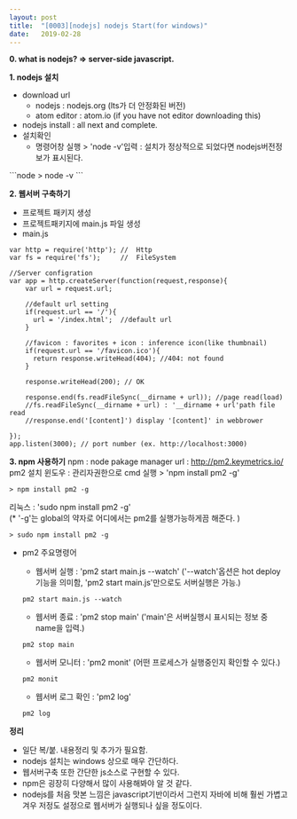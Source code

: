 ```yaml
---
layout: post
title:  "[0003][nodejs] nodejs Start(for windows)"
date:   2019-02-28
---
```


**0. what is nodejs? => server-side javascript.**
  
**1. nodejs 설치**
<ul class="circle lm20">
  <li>download url
  <ul class="disc lm30">
    <li>nodejs      : nodejs.org (lts가 더 안정화된 버전)</li>
    <li>atom editor : atom.io (if you have not editor downloading this)</li>
  </ul>
  </li>
  <li>nodejs install : all next and complete.</li>
  <li>설치확인
  <ul class="disc lm30">
    <li>명령어창 실행 > 'node -v'입력 : 설치가 정상적으로 되었다면 nodejs버전정보가 표시된다.</li>
  </ul>
  </li>
</ul>
```node
> node -v
```     
    
**2. 웹서버 구축하기**

<ul class="circle lm20">
  <li>프로젝트 패키지 생성</li>
  <li>프로젝트패키지에 main.js 파일 생성</li>
  <li>main.js</li>
</ul>

```node
var http = require('http'); //  Http
var fs = require('fs');     //  FileSystem

//Server configration
var app = http.createServer(function(request,response){
    var url = request.url;

    //default url setting
    if(request.url == '/'){
      url = '/index.html';  //default url
    }

    //favicon : favorites + icon : inference icon(like thumbnail)
    if(request.url == '/favicon.ico'){
      return response.writeHead(404); //404: not found
    }
    
    response.writeHead(200); // OK

    response.end(fs.readFileSync(__dirname + url)); //page read(load)
    //fs.readFileSync(__dirname + url) : '__dirname + url'path file read
    //response.end('[content]') display '[content]' in webbrower

});
app.listen(3000); // port number (ex. http://localhost:3000)
```

**3. npm 사용하기**
 <span class="list_circle lm20">npm : node pakage manager</span>
 <span class="list_disc lm30">url : http://pm2.keymetrics.io/</span>
 <span class="list_disc lm30">pm2 설치</span>
 <span class="list_circle lm40">윈도우 : 관리자권한으로 cmd 실행 > 'npm install pm2 -g'</span>
 ~~~node
 > npm install pm2 -g
 ~~~
 <span class="list_circle lm40">리눅스 : 'sudo npm install pm2 -g'<br>
   (* '-g'는 global의 약자로 어디에서는 pm2를 실행가능하게끔 해준다. )<br>
```node
> sudo npm install pm2 -g
```  
 </span>



- pm2 주요명령어
   - 웹서버 실행 : 'pm2 start main.js --watch'
     ('--watch'옵션은 hot deploy 기능을 의미함, 'pm2 start main.js'만으로도 서버실행은 가능.)
   ```node
   pm2 start main.js --watch
   ```
   
   - 웹서버 종료 : 'pm2 stop main'
     ('main'은 서버실행시 표시되는 정보 중 name을 입력.)

   ```node
   pm2 stop main
   ```
   
   - 웹서버 모니터 : 'pm2 monit' (어떤 프로세스가 실행중인지 확인할 수 있다.)
   ```node
   pm2 monit
   ```
   
   - 웹서버 로그 확인 : 'pm2 log'
   ```node
   pm2 log
   ```

**정리**
<div class="summary">
   <ul>
     <li>일단 복/붙. 내용정리 및 추가가 필요함.</li>
     <li>nodejs 설치는 windows 상으로 매우 간단하다.</li>
     <li>웹서버구축 또한 간단한 js소스로 구현할 수 있다.</li>
     <li>npm은 굉장히 다양해서 많이 사용해봐야 알 것 같다.</li>
     <li>nodejs를 처음 맛본 느낌은 javascript기반이라서 그런지 자바에 비해 훨씬 가볍고 겨우 저정도 설정으로 웹서버가 실행되나 싶을 정도이다.</li>
   </ul>
</div>
